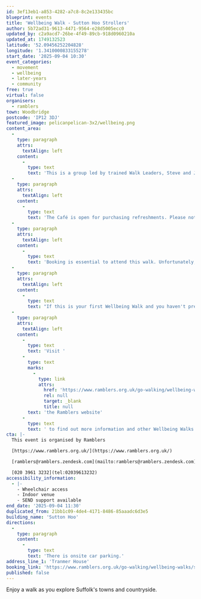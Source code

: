 ```yaml
---
id: 3ef13eb1-a853-4282-a7c8-8c2e133435bc
blueprint: events
title: 'Wellbeing Walk - Sutton Hoo Strollers'
author: 5b72ad31-9613-4471-9564-e28d5005ecc0
updated_by: c2a9acd7-26be-4f49-89cb-918d0960210a
updated_at: 1749132523
latitude: '52.09456252204828'
longitude: '1.3410000833155278'
start_date: '2025-09-04 10:30'
event_categories:
  - movement
  - wellbeing
  - later-years
  - community
free: true
virtual: false
organisers:
  - ramblers
town: Woodbridge
postcode: 'IP12 3DJ'
featured_image: pelicanpelican-3x2/wellbeing.png
content_area:
  -
    type: paragraph
    attrs:
      textAlign: left
    content:
      -
        type: text
        text: 'This is a group led by trained Walk Leaders, Steve and Jane. '
  -
    type: paragraph
    attrs:
      textAlign: left
    content:
      -
        type: text
        text: 'The Café is open for purchasing refreshments. Please note that people attending this walk are part of an organised group with OneLife Suffolk in partnership with the National Trust, and can only attend the walk. Should they wish to continue with their visit at Sutton Hoo, they will be required to re-enter as paying visitors.'
  -
    type: paragraph
    attrs:
      textAlign: left
    content:
      -
        type: text
        text: 'Booking is essential to attend this walk. Unfortunately, anyone who turns up will not be allowed to walk due to restrictions on numbers. '
  -
    type: paragraph
    attrs:
      textAlign: left
    content:
      -
        type: text
        text: "If this is your first Wellbeing Walk and you haven't pre-registered, your walk leader will ask you to complete a New Walker Registration Form before the walk starts."
  -
    type: paragraph
    attrs:
      textAlign: left
    content:
      -
        type: text
        text: 'Visit '
      -
        type: text
        marks:
          -
            type: link
            attrs:
              href: 'https://www.ramblers.org.uk/go-walking/wellbeing-walks-groups/ramblers-wellbeing-walks-suffolk'
              rel: null
              target: _blank
              title: null
        text: 'the Ramblers website'
      -
        type: text
        text: ' to find out more information and other Wellbeing Walks. '
cta: |-
  This event is organised by Ramblers

  [https://www.ramblers.org.uk/](https://www.ramblers.org.uk/) 

  [ramblers@ramblers.zendesk.com](mailto:ramblers@ramblers.zendesk.com)

  [020 3961 3232](tel:02039613232)
accessibility_information:
  - |-
    - Wheelchair access
    - Indoor venue
    - SEND support available
end_date: '2025-09-04 11:30'
duplicated_from: 21bb1c09-4de4-4171-8486-85aaadc6d3e5
building_name: 'Sutton Hoo'
directions:
  -
    type: paragraph
    content:
      -
        type: text
        text: 'There is onsite car parking.'
address_line_1: 'Tranmer House'
booking_link: 'https://www.ramblers.org.uk/go-walking/wellbeing-walks/sutton-hoo-strollers-booking-advised-not-essential-21'
published: false
---
```

Enjoy a walk as you explore Suffolk's towns and countryside.